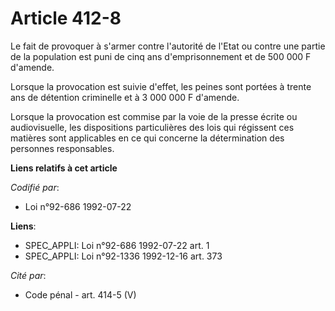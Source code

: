 # Article 412-8

Le fait de provoquer à s'armer contre l'autorité de l'Etat ou contre une partie de la population est puni de cinq ans
d'emprisonnement et de 500 000 F d'amende.

Lorsque la provocation est suivie d'effet, les peines sont portées à trente ans de détention criminelle et à 3 000 000 F
d'amende.

Lorsque la provocation est commise par la voie de la presse écrite ou audiovisuelle, les dispositions particulières des lois
qui régissent ces matières sont applicables en ce qui concerne la détermination des personnes responsables.

**Liens relatifs à cet article**

_Codifié par_:

  - Loi n°92-686 1992-07-22

**Liens**:

  - SPEC_APPLI: Loi n°92-686 1992-07-22 art. 1
  - SPEC_APPLI: Loi n°92-1336 1992-12-16 art. 373

_Cité par_:

  - Code pénal - art. 414-5 (V)
